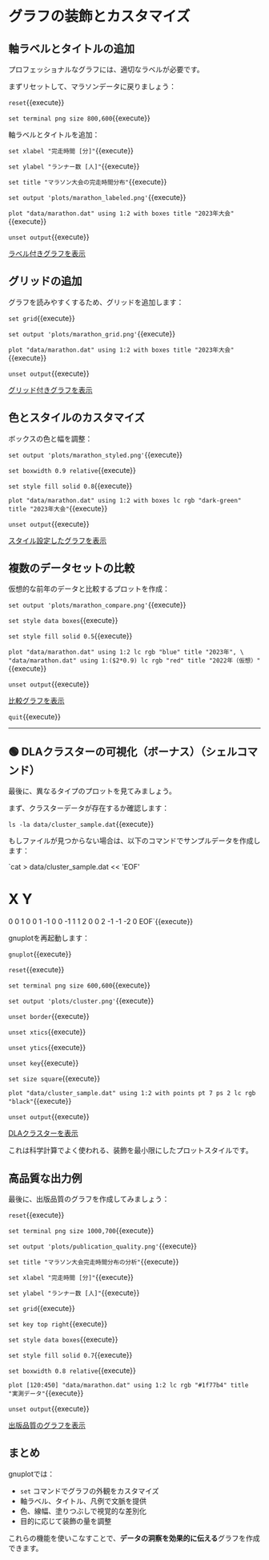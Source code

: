 # グラフの装飾とカスタマイズ

## 軸ラベルとタイトルの追加

プロフェッショナルなグラフには、適切なラベルが必要です。

まずリセットして、マラソンデータに戻りましょう：

`reset`{{execute}}

`set terminal png size 800,600`{{execute}}

軸ラベルとタイトルを追加：

`set xlabel "完走時間 [分]"`{{execute}}

`set ylabel "ランナー数 [人]"`{{execute}}

`set title "マラソン大会の完走時間分布"`{{execute}}

`set output 'plots/marathon_labeled.png'`{{execute}}

`plot "data/marathon.dat" using 1:2 with boxes title "2023年大会"`{{execute}}

`unset output`{{execute}}

[ラベル付きグラフを表示]({{TRAFFIC_HOST1_8080}}/marathon_labeled.png)

## グリッドの追加

グラフを読みやすくするため、グリッドを追加します：

`set grid`{{execute}}

`set output 'plots/marathon_grid.png'`{{execute}}

`plot "data/marathon.dat" using 1:2 with boxes title "2023年大会"`{{execute}}

`unset output`{{execute}}

[グリッド付きグラフを表示]({{TRAFFIC_HOST1_8080}}/marathon_grid.png)

## 色とスタイルのカスタマイズ

ボックスの色と幅を調整：

`set output 'plots/marathon_styled.png'`{{execute}}

`set boxwidth 0.9 relative`{{execute}}

`set style fill solid 0.8`{{execute}}

`plot "data/marathon.dat" using 1:2 with boxes lc rgb "dark-green" title "2023年大会"`{{execute}}

`unset output`{{execute}}

[スタイル設定したグラフを表示]({{TRAFFIC_HOST1_8080}}/marathon_styled.png)

## 複数のデータセットの比較

仮想的な前年のデータと比較するプロットを作成：

`set output 'plots/marathon_compare.png'`{{execute}}

`set style data boxes`{{execute}}

`set style fill solid 0.5`{{execute}}

`plot "data/marathon.dat" using 1:2 lc rgb "blue" title "2023年", \
"data/marathon.dat" using 1:($2*0.9) lc rgb "red" title "2022年（仮想）"`{{execute}}

`unset output`{{execute}}

[比較グラフを表示]({{TRAFFIC_HOST1_8080}}/plots/marathon_compare.png)

`quit`{{execute}}

---

## 🟢 DLAクラスターの可視化（ボーナス）（シェルコマンド）

最後に、異なるタイプのプロットを見てみましょう。

まず、クラスターデータが存在するか確認します：

`ls -la data/cluster_sample.dat`{{execute}}

もしファイルが見つからない場合は、以下のコマンドでサンプルデータを作成します：

`cat > data/cluster_sample.dat << 'EOF'
# X Y
0 0
1 0
0 1
-1 0
0 -1
1 1
2 0
0 2
-1 -1
-2 0
EOF`{{execute}}

gnuplotを再起動します：

`gnuplot`{{execute}}

`reset`{{execute}}

`set terminal png size 600,600`{{execute}}

`set output 'plots/cluster.png'`{{execute}}

`unset border`{{execute}}

`unset xtics`{{execute}}

`unset ytics`{{execute}}

`unset key`{{execute}}

`set size square`{{execute}}

`plot "data/cluster_sample.dat" using 1:2 with points pt 7 ps 2 lc rgb "black"`{{execute}}

`unset output`{{execute}}

[DLAクラスターを表示]({{TRAFFIC_HOST1_8080}}/plots/cluster.png)

これは科学計算でよく使われる、装飾を最小限にしたプロットスタイルです。

## 高品質な出力例

最後に、出版品質のグラフを作成してみましょう：

`reset`{{execute}}

`set terminal png size 1000,700`{{execute}}

`set output 'plots/publication_quality.png'`{{execute}}

`set title "マラソン大会完走時間分布の分析"`{{execute}}

`set xlabel "完走時間 [分]"`{{execute}}

`set ylabel "ランナー数 [人]"`{{execute}}

`set grid`{{execute}}

`set key top right`{{execute}}

`set style data boxes`{{execute}}

`set style fill solid 0.7`{{execute}}

`set boxwidth 0.8 relative`{{execute}}

`plot [120:450] "data/marathon.dat" using 1:2 lc rgb "#1f77b4" title "実測データ"`{{execute}}

`unset output`{{execute}}

[出版品質のグラフを表示]({{TRAFFIC_HOST1_8080}}/plots/publication_quality.png)

## まとめ

gnuplotでは：
- `set` コマンドでグラフの外観をカスタマイズ
- 軸ラベル、タイトル、凡例で文脈を提供
- 色、線幅、塗りつぶしで視覚的な差別化
- 目的に応じて装飾の量を調整

これらの機能を使いこなすことで、**データの洞察を効果的に伝える**グラフを作成できます。